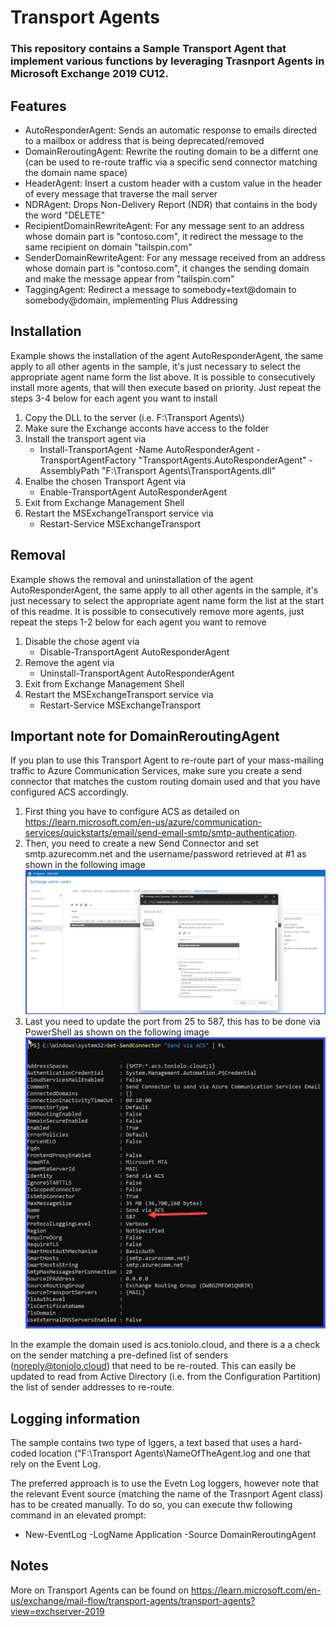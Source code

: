 # Transport Agents
### This repository contains a Sample Transport Agent that implement various functions by leveraging Trasnport Agents in Microsoft Exchange 2019 CU12. 

## Features

- AutoResponderAgent: Sends an automatic response to emails directed to a mailbox or address that is being deprecated/removed
- DomainReroutingAgent: Rewrite the routing domain to be a differnt one (can be used to re-route traffic via a specific send connector matching the domain name space)
- HeaderAgent: Insert a custom header with a custom value in the header of every message that traverse the mail server
- NDRAgent: Drops Non-Delivery Report (NDR) that contains in the body the word "DELETE"
- RecipientDomainRewriteAgent: For any message sent to an address whose domain part is "contoso.com", it redirect the message to the same recipient on domain "tailspin.com"
- SenderDomainRewriteAgent: For any message received from an address whose domain part is "contoso.com", it changes the sending domain and make the message appear from "tailspin.com"
- TaggingAgent: Redirect a message to somebody+text@domain to somebody@domain, implementing Plus Addressing

## Installation

Example shows the installation of the agent AutoResponderAgent, the same apply to all other agents in the sample, it's just necessary to select the appropriate agent name form the list above.
It is possible to consecutively install more agents, that will then execute based on priority. Just repeat the steps 3-4 below for each agent you want to install

1.	Copy the DLL to the server (i.e. F:\Transport Agents\\)
2.	Make sure the Exchange acconts have access to the folder
3.	Install the transport agent via 
	- Install-TransportAgent -Name AutoResponderAgent -TransportAgentFactory "TransportAgents.AutoResponderAgent" -AssemblyPath "F:\Transport Agents\TransportAgents.dll"
4.	Enalbe the chosen Transport Agent via 
	- Enable-TransportAgent AutoResponderAgent
5.	Exit from Exchange Management Shell
6.	Restart the MSExchangeTransport service via 
	- Restart-Service MSExchangeTransport

## Removal

Example shows the removal and uninstallation of the agent AutoResponderAgent, the same apply to all other agents in the sample, it's just necessary to select the appropriate agent name form the list at the start of this readme.
It is possible to consecutively remove more agents, just repeat the steps 1-2 below for each agent you want to remove

1.	Disable the chose agent via 
	- Disable-TransportAgent AutoResponderAgent
2.	Remove the agent via 
	- Uninstall-TransportAgent AutoResponderAgent
3.	Exit from Exchange Management Shell
4.	Restart the MSExchangeTransport service via 
	- Restart-Service MSExchangeTransport

## Important note for DomainReroutingAgent

If you plan to use this Transport Agent to re-route part of your mass-mailing traffic to Azure Communication Services, make sure you create a send connector that matches the custom routing domain used and that you have configured ACS accordingly.

1. First thing you have to configure ACS as detailed on https://learn.microsoft.com/en-us/azure/communication-services/quickstarts/email/send-email-smtp/smtp-authentication.
2. Then, you need to create a new Send Connector and set smtp.azurecomm.net and the username/password retrieved at #1 as shown in the following image ![](./Img/Connector_Example.png)
3. Last you need to update the port from 25 to 587, this has to be done via PowerShell as shown on the following image ![](./Img/Connector_Port.png)

In the example the domain used is acs.toniolo.cloud, and there is a a check on the sender matching a pre-defined list of senders (noreply@toniolo.cloud) that need to be re-routed.
This can easily be updated to read from Active Directory (i.e. from the Configuration Partition) the list of sender addresses to re-route.

## Logging information

The sample contains two type of lggers, a text based that uses a hard-coded location ("F:\Transport Agents\NameOfTheAgent.log and one that rely on the Event Log.

The preferred approach is to use the Evetn Log loggers, however note that the relevant Event source (matching the name of the Trasnport Agent class) has to be created manually.
To do so, you can execute thw following command in an elevated prompt:
- New-EventLog -LogName Application -Source DomainReroutingAgent

## Notes
More on Transport Agents can be found on https://learn.microsoft.com/en-us/exchange/mail-flow/transport-agents/transport-agents?view=exchserver-2019
